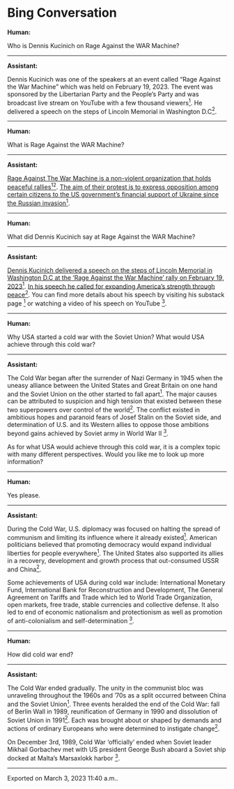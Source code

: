 # Bing Conversation

**Human:**

 Who is Dennis Kucinich on Rage Against the WAR Machine?

***

**Assistant:**

Dennis Kucinich was one of the speakers at an event called “Rage Against the War Machine” which was held on February 19, 2023. The event was sponsored by the Libertarian Party and the People’s Party and was broadcast live stream on YouTube with a few thousand viewers</a>[<sup>1</sup>](https://tsarizm.com/news/eastern-europe/2023/02/19/hundreds-gather-in-washington-to-protest-war-in-ukraine/). He delivered a speech on the steps of Lincoln Memorial in Washington D.C</a>[<sup>2</sup>](https://denniskucinich.substack.com/p/a-call-for-an-american-revival-from).



***

**Human:**

 What is Rage Against the WAR Machine?

***

**Assistant:**

[Rage Against The War Machine is a non-violent organization that holds peaceful rallies](https://www.hitc.com/en-gb/2023/02/20/rage-against-the-war-machine-protests-against-nato-and-us-funding-of-ukraine/)[<sup>1</sup>](https://www.hitc.com/en-gb/2023/02/20/rage-against-the-war-machine-protests-against-nato-and-us-funding-of-ukraine/)[<sup>2</sup>](https://rageagainstwar.com/). [The aim of their protest is to express opposition among certain citizens to the US government’s financial support of Ukraine since the Russian invasion](https://www.hitc.com/en-gb/2023/02/20/rage-against-the-war-machine-protests-against-nato-and-us-funding-of-ukraine/)[<sup>1</sup>](https://www.hitc.com/en-gb/2023/02/20/rage-against-the-war-machine-protests-against-nato-and-us-funding-of-ukraine/).



***

**Human:**

 What did Dennis Kucinich say at Rage Against the WAR Machine?

***

**Assistant:**

[Dennis Kucinich delivered a speech on the steps of Lincoln Memorial in Washington D.C at the ‘Rage Against the War Machine’ rally on February 19, 2023](https://denniskucinich.substack.com/p/a-call-for-an-american-revival-from)[<sup>1</sup>](https://denniskucinich.substack.com/p/a-call-for-an-american-revival-from). [In his speech he called for expanding America’s strength through peace](https://thenewamerican.com/dennis-kucinich-expanding-americas-strength-through-peace/)[<sup>2</sup>](https://thenewamerican.com/dennis-kucinich-expanding-americas-strength-through-peace/). You can find more details about his speech by visiting his substack page </a>[<sup>1</sup>](https://denniskucinich.substack.com/p/a-call-for-an-american-revival-from) or watching a video of his speech on YouTube </a>[<sup>3</sup>](https://www.youtube.com/watch?v=kyxZlOVgajA).



***

**Human:**

 Why USA started a cold war with the Soviet Union? What would USA  achieve through this cold war?

***

**Assistant:**

The Cold War began after the surrender of Nazi Germany in 1945 when the uneasy alliance between the United States and Great Britain on one hand and the Soviet Union on the other started to fall apart</a>[<sup>1</sup>](https://www.britannica.com/event/Cold-War). The major causes can be attributed to suspicion and high tension that existed between these two superpowers over control of the world</a>[<sup>2</sup>](https://ivypanda.com/essays/cold-war-4/). The conflict existed in ambitious hopes and paranoid fears of Josef Stalin on the Soviet side, and determination of U.S. and its Western allies to oppose those ambitions beyond gains achieved by Soviet army in World War II </a>[<sup>3</sup>](https://www.rbth.com/history/329163-who-started-cold-war).


As for what USA would achieve through this cold war, it is a complex topic with many different perspectives. Would you like me to look up more information?



***

**Human:**

 Yes please.

***

**Assistant:**

During the Cold War, U.S. diplomacy was focused on halting the spread of communism and limiting its influence where it already existed</a>[<sup>1</sup>](https://diplomacy.state.gov/discover-diplomacy/period/cold-war-diplomacy/). American politicians believed that promoting democracy would expand individual liberties for people everywhere</a>[<sup>1</sup>](https://diplomacy.state.gov/discover-diplomacy/period/cold-war-diplomacy/). The United States also supported its allies in a recovery, development and growth process that out-consumed USSR and China</a>[<sup>2</sup>](https://www.thenewsindependent.com/what-impact-did-the-cold-war-have-on-the-united-states/).


Some achievements of USA during cold war include: International Monetary Fund, International Bank for Reconstruction and Development, The General Agreement on Tariffs and Trade which led to World Trade Organization, open markets, free trade, stable currencies and collective defense. It also led to end of economic nationalism and protectionism as well as promotion of anti-colonialism and self-determination </a>[<sup>3</sup>](https://nationalinterest.org/feature/cold-war-success-cost-america-its-place-global-order-67982).



***

**Human:**

 How did cold war end?

***

**Assistant:**

The Cold War ended gradually. The unity in the communist bloc was unraveling throughout the 1960s and ’70s as a split occurred between China and the Soviet Union</a>[<sup>1</sup>](https://www.britannica.com/question/How-did-the-Cold-War-end). Three events heralded the end of the Cold War: fall of Berlin Wall in 1989, reunification of Germany in 1990 and dissolution of Soviet Union in 1991</a>[<sup>2</sup>](https://alphahistory.com/coldwar/end-of-the-cold-war/). Each was brought about or shaped by demands and actions of ordinary Europeans who were determined to instigate change</a>[<sup>2</sup>](https://alphahistory.com/coldwar/end-of-the-cold-war/).


On December 3rd, 1989, Cold War ‘officially’ ended when Soviet leader Mikhail Gorbachev met with US president George Bush aboard a Soviet ship docked at Malta’s Marsaxlokk harbor </a>[<sup>3</sup>](https://www.timesmojo.com/how-did-the-cold-war-end/).



***

Exported on March 3, 2023 11:40 a.m..